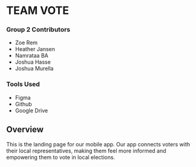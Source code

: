 
# TEAM VOTE 
### Group 2 Contributors

* Zoe Rem
* Heather Jansen
* Namrataa BA
* Joshua Hasse
* Joshua Murella 

### Tools Used 
* Figma
* Github 
* Google Drive 

## Overview
This is the landing page for our mobile app.
Our app connects voters with their local representatives, making them feel more informed and empowering them to vote in local elections.  



